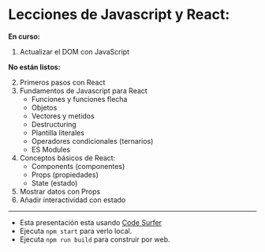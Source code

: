 # Lecciones de Javascript y React:

**En curso:**
1. Actualizar el DOM con JavaScript

**No están listos:**

2. Primeros pasos con React
3. Fundamentos de Javascript para React
   - Funciones y funciones flecha
   - Objetos
   - Vectores y metidos
   - Destructuring
   - Plantilla literales
   - Operadores condicionales (ternarios)
   - ES Modules
4. Conceptos básicos de React:
   - Components (componentes)
   - Props (propiedades)
   - State (estado)
5. Mostrar datos con Props
6. Añadir interactividad con estado

---

- Esta presentación esta usando [Code Surfer](https://github.com/pomber/code-surfer)
- Ejecuta `npm start` para verlo local.
- Ejecuta `npm run build` para construir por web.